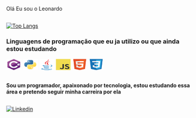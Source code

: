 Olá Eu sou o Leonardo

##

[![Top Langs](https://github-readme-stats.vercel.app/api/top-langs/?username=LeoOliverr&layout=compact)](https://github.com/anuraghazra/github-readme-stats)
<div>
  <h3>Linguagens de programação que eu ja utilizo ou que ainda estou estudando</h3>
  
  <img allign="center" alt="Csharp" height="30" width="40" src="https://raw.githubusercontent.com/devicons/devicon/master/icons/csharp/csharp-original.svg">
  <img allign="center" alt="Python" height="30" width="40" src="https://raw.githubusercontent.com/devicons/devicon/master/icons/python/python-original.svg">
  <img allign="center" alt="Java" height="30" width="40" src="https://raw.githubusercontent.com/devicons/devicon/master/icons/java/java-original.svg">
  <img allign="center" alt="JavaScript" height="30" width="40" src="https://raw.githubusercontent.com/devicons/devicon/master/icons/javascript/javascript-original.svg">
  <img allign="center" alt="Html" height="30" width="40" src="https://raw.githubusercontent.com/devicons/devicon/master/icons/html5/html5-original.svg">
  <img allign="center" alt="Css" height="30" width="40" src="https://raw.githubusercontent.com/devicons/devicon/master/icons/css3/css3-original.svg">
  
  
</div>
  
  ##
  
<div>
   <h4>Sou um programador, apaixonado por tecnologia, estou estudando essa área e pretendo seguir minha carreira por ela</h4>
</div>

##

[![Linkedin](https://img.shields.io/badge/LinkedIn-0077B5?style=for-the-badge&logo=linkedin&logoColor=white)](https://www.linkedin.com/in/leonardo-silva-oliveira-51477626a/)
